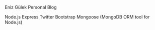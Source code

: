
Eniz Gülek Personal Blog 

Node.js
Express 
Twitter Bootstrap
Mongoose (MongoDB ORM tool for Node.js)